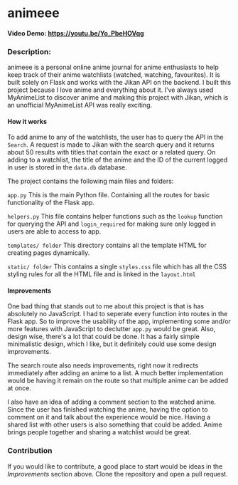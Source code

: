 # animeee
#### Video Demo:  https://youtu.be/Yo_PbeHOVqg

### Description:
animeee is a personal online anime journal for anime enthusiasts to help keep track of their anime watchlists (watched, watching, favourites). It is built solely on Flask and works with the Jikan API on the backend. I built this project because I love anime and everything about it. I've always used MyAnimeList to discover anime and making this project with Jikan, which is an unofficial MyAnimeList API was really exciting.

#### How it works
To add anime to any of the watchlists, the user has to query the API in the `Search`. A request is made to Jikan with the search query and it returns about 50 results with titles that contain the exact or a related query. On adding to a watchlist, the title of the anime and the ID of the current logged in user is stored in the `data.db` database.

The project contains the following main files and folders:

`app.py`
This is the main Python file. Containing all the routes for basic functionality of the Flask app.

`helpers.py`
This file contains helper functions such as the `lookup` function for querying the API and `login_required` for making sure only logged in users are able to access to app.

`templates/ folder`
This directory contains all the template HTML for creating pages dynamically.

`static/ folder`
This contains a single `styles.css` file which has all the CSS styling rules for all the HTML file and is linked in the `layout.html`

#### Improvements

One bad thing that stands out to me about this project is that is has absolutely no JavaScript. I had to seperate every function into routes in the Flask app. So to improve the usability of the app, implementing some and/or more features with JavaScript to declutter `app.py` would be great. Also, design wise, there's a lot that could be done. It has a fairly simple minimalistic design, which I like, but it definitely could use some design improvements.

The search route also needs improvements, right now it redirects immediately after adding an anime to a list. A much better implementation would be having it remain on the route so that multiple anime can be added at once.

I also have an idea of adding a comment section to the watched anime. Since the user has finished watching the anime, having the option to comment on it and talk about the experience would be nice. Having a shared list with other users is also something that could be added. Anime brings people together and sharing a watchlist would be great.

### Contribution

If you would like to contribute, a good place to start would be ideas in the *Improvements* section above. Clone the repository and open a pull request.